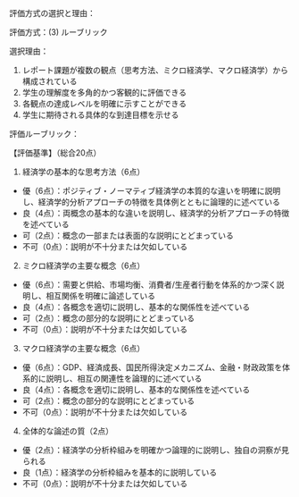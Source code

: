 評価方式の選択と理由：

評価方式：(3) ルーブリック

選択理由：
1. レポート課題が複数の観点（思考方法、ミクロ経済学、マクロ経済学）から構成されている
2. 学生の理解度を多角的かつ客観的に評価できる
3. 各観点の達成レベルを明確に示すことができる
4. 学生に期待される具体的な到達目標を示せる

評価ルーブリック：

【評価基準】（総合20点）

1. 経済学の基本的な思考方法（6点）
- 優（6点）：ポジティブ・ノーマティブ経済学の本質的な違いを明確に説明し、経済学的分析アプローチの特徴を具体例とともに論理的に述べている
- 良（4点）：両概念の基本的な違いを説明し、経済学的分析アプローチの特徴を述べている
- 可（2点）：概念の一部または表面的な説明にとどまっている
- 不可（0点）：説明が不十分または欠如している

2. ミクロ経済学の主要な概念（6点）
- 優（6点）：需要と供給、市場均衡、消費者/生産者行動を体系的かつ深く説明し、相互関係を明確に論述している
- 良（4点）：各概念を適切に説明し、基本的な関係性を述べている
- 可（2点）：概念の部分的な説明にとどまっている
- 不可（0点）：説明が不十分または欠如している

3. マクロ経済学の主要な概念（6点）
- 優（6点）：GDP、経済成長、国民所得決定メカニズム、金融・財政政策を体系的に説明し、相互の関連性を論理的に述べている
- 良（4点）：各概念を適切に説明し、基本的な関係性を述べている
- 可（2点）：概念の部分的な説明にとどまっている
- 不可（0点）：説明が不十分または欠如している

4. 全体的な論述の質（2点）
- 優（2点）：経済学の分析枠組みを明確かつ論理的に説明し、独自の洞察が見られる
- 良（1点）：経済学の分析枠組みを基本的に説明している
- 不可（0点）：説明が不十分または欠如している
